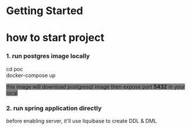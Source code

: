 # Getting Started

# how to start project

### 1. run postgres image locally
cd poc <br/>
docker-compose up

<font style='background: grey'>this image will download postgresql image then expose port <b>5432</b> in your local</font>

### 2. run spring application directly

before enabling server, it'll use liquibase to create DDL & DML




